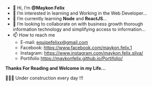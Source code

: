 - 👋 Hi, I’m **@Maykon Felix**
- 👀 I’m interested in learning and Working in the Web Developer...
- 🌱 I’m currently learning **Node** and **ReactJS**...
- 💞️ I’m looking to collaborate on with business growth thorough information technology and simplifying access to information...
- 📫 How to reach me 
    -    E-mail: equipefelixx@gmail.com
    -    Facebook: https://www.facebook.com/maykon.felix.1
    -    Instagram: https://www.instagram.com/maykon.felix.silva/
    -    Portifolio https://maykonfelix.github.io/Portifolio/

**Thanks For Reading and Welcome in my Life...**

👨🏽‍💻 Under construction every day !!!
<!---
MaykonFelix/MaykonFelix is a ✨ special ✨ repository because its `README.md` (this file) appears on your GitHub profile.
You can click the Preview link to take a look at your changes.
--->
